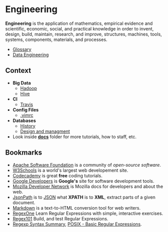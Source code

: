 # Engineering

**Engineering** is  the application of mathematics, empirical evidence and scientific, economic, social, and practical knowledge in order to invent, design, build, maintain, research, and improve, structures, machines, tools, systems, components, materials, and processes.

- [Glossary](https://github.com/valerysamovich/engineering/blob/master/docs/tutorials/glossary.md)
- [Data Engineering](https://github.com/valerysamovich/engineering/blob/master/docs/data-engineering.md)


## Context

- **Big Data**
  - [Hadoop](https://github.com/valerysamovich/engineering/blob/master/docs/big-data/hadoop.md)
  - [Hive](https://github.com/valerysamovich/engineering/blob/master/docs/big-data/hive.md)
- **CI**
  - [Travis](https://github.com/valerysamovich/engineering/blob/master/docs/ci/travis.md)
- **Config Files**
  - [.vimrc](https://github.com/valerysamovich/engineering/blob/master/docs/config-files/.vimrc) 
- **Databases**
  - [History](engineering/docs/databases/database-history.md)
  - [Design and managment](https://github.com/valerysamovich/engineering/blob/master/docs/databases/database-design-managment.md)
- Look inside [**docs**](https://github.com/valerysamovich/engineering/tree/master/docs) folder for more tutorials, how to staff, etc.  

## Bookmarks

- [Apache Software Foundation](http://www.apache.org/) is a community of *open-source software*.
- [W3Schools](http://www.w3schools.com/) is a world's largest web developement site.
- [Codecademy](https://www.codecademy.com/) is great **free** coding tutorials.
- [Google Developers](https://developers.google.com/) is **Google's** site for software development tools.
- [Mozilla Developer Network](https://developer.mozilla.org) is Mozilla docs for developers and about the web.
- [JsonPath](https://code.google.com/p/json-path/) is to [JSON](http://www.json.org/) what **XPATH** is to **XML**, extract parts of a given document.
- [Markdown](http://daringfireball.net/projects/markdown/) is a text-to-HTML conversion tool for web writers.
- [RegexOne](http://regexone.com/) Learn Regular Expressions with simple, interactive exercises.
- [Regex101](https://regex101.com/) Build, and test Regular Expressions.
- [Regexp Syntax Summary](http://webcache.googleusercontent.com/search?q=cache%3ahttp://www.greenend.org.uk/rjk/2002/06/regexp.html), [POSIX - Basic Regular Expressions](https://en.wikibooks.org/wiki/Regular_Expressions/POSIX_Basic_Regular_Expressions).
